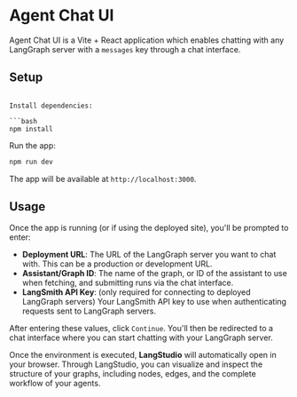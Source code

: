 # Agent Chat UI

Agent Chat UI is a Vite + React application which enables chatting with any LangGraph server with a `messages` key through a chat interface.

## Setup

```

Install dependencies:

```bash
npm install
```

Run the app:

```bash
npm run dev
```

The app will be available at `http://localhost:3000`.

## Usage

Once the app is running (or if using the deployed site), you'll be prompted to enter:

- **Deployment URL**: The URL of the LangGraph server you want to chat with. This can be a production or development URL.
- **Assistant/Graph ID**: The name of the graph, or ID of the assistant to use when fetching, and submitting runs via the chat interface.
- **LangSmith API Key**: (only required for connecting to deployed LangGraph servers) Your LangSmith API key to use when authenticating requests sent to LangGraph servers.

After entering these values, click `Continue`. You'll then be redirected to a chat interface where you can start chatting with your LangGraph server.

Once the environment is executed, **LangStudio** will automatically open in your browser. Through LangStudio, you can visualize and inspect the structure of your graphs, including nodes, edges, and the complete workflow of your agents.


